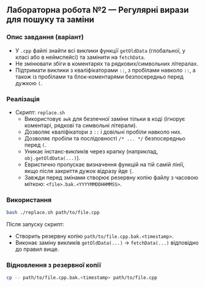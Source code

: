 ## Лабораторна робота №2 — Регулярні вирази для пошуку та заміни

### Опис завдання (варіант)
- У `.cpp` файлі знайти всі виклики функції `getOldData` (глобальної, у класі або в неймспейсі) та замінити на `fetchData`.
- Не змінювати збіги в коментарях та рядкових/символьних літералах.
- Підтримати виклики з кваліфікаторами `::`, з пробілами навколо `::`, а також із пробілами та блок‑коментарями безпосередньо перед дужкою `(`.

### Реалізація
- Скрипт: `replace.sh`
  - Використовує `awk` для безпечної заміни тільки в коді (ігнорує коментарі, рядкові та символьні літерали).
  - Дозволяє кваліфікатори з `::` і довільні пробіли навколо них.
  - Дозволяє пробіли та послідовності `/* ... */` безпосередньо перед `(`.
  - Уникає інстанс‑викликів через крапку (наприклад, `obj.getOldData(...)`).
  - Евристично пропускає визначення функцій на тій самій лінії, якщо після закриття дужок відразу йде `{`.
  - Завжди перед змінами створює резервну копію файлу з часовою міткою: `<file>.bak.<YYYYMMDDHHMMSS>`.


### Використання
```bash
bash ./replace.sh path/to/file.cpp
```

Після запуску скрипт:
- Створить резервну копію `path/to/file.cpp.bak.<timestamp>`.
- Виконає заміну викликів `getOldData(...)` → `fetchData(...)` відповідно до правил вище.

### Відновлення з резервної копії
```bash
cp -- path/to/file.cpp.bak.<timestamp> path/to/file.cpp
```



